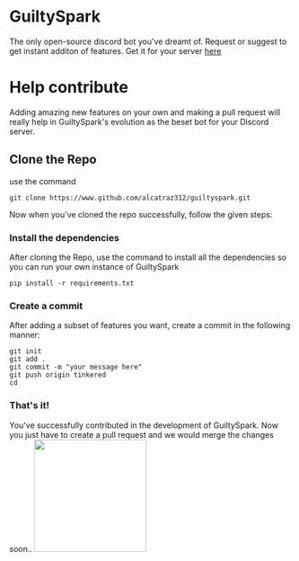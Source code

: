 # GuiltySpark

The only open-source discord bot you've dreamt of. Request or suggest to get instant additon of features. Get it for your server [here](https://www.youtube.com/watch?v=dQw4w9WgXcQ)

# Help contribute

Adding amazing new features on your own and making a pull request will really help in GuiltySpark's evolution as the beset bot for your Discord server.

## Clone the Repo

use the command
```
git clone https://www.github.com/alcatraz312/guiltyspark.git
```
Now when you've cloned the repo successfully, follow the given steps:

### Install the dependencies

After cloning the Repo, use the command to install all the dependencies so you can run your own instance of GuiltySpark
```
pip install -r requirements.txt
```

### Create a commit

After adding a subset of features you want, create a commit in the following manner:
```
git init
git add .
git commit -m "your message here"
git push origin tinkered
cd
```

### That's it!

You've successfully contributed in the development of GuiltySpark. Now you just have to create a pull request and we would merge the changes soon..
<img src = "https://mir-s3-cdn-cf.behance.net/project_modules/max_1200/98af6926164787.563508e845fb4.jpg" height = 200 width = 200 />
